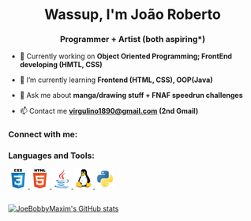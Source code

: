<h1 align="center">Wassup, I'm João Roberto</h1>
<h3 align="center">Programmer + Artist (both aspiring*)</h3>


- 🔭 Currently working on **Object Oriented Programming; FrontEnd developing (HMTL, CSS)**

- 🌱 I’m currently learning **Frontend (HTML, CSS), OOP(Java)**

- 💬 Ask me about **manga/drawing stuff + FNAF speedrun challenges**

- 📫 Contact me **virgulino1890@gmail.com (2nd Gmail)**

<h3 align="left">Connect with me:</h3>
<p align="left">
</p>

<h3 align="left">Languages and Tools:</h3>
<p align="left"> <a href="https://www.w3schools.com/css/" target="_blank" rel="noreferrer"> <img src="https://raw.githubusercontent.com/devicons/devicon/master/icons/css3/css3-original-wordmark.svg" alt="css3" width="40" height="40"/> </a> <a href="https://www.w3.org/html/" target="_blank" rel="noreferrer"> <img src="https://raw.githubusercontent.com/devicons/devicon/master/icons/html5/html5-original-wordmark.svg" alt="html5" width="40" height="40"/> </a> <a href="https://www.java.com" target="_blank" rel="noreferrer"> <img src="https://raw.githubusercontent.com/devicons/devicon/master/icons/java/java-original.svg" alt="java" width="40" height="40"/> </a> <a href="https://www.linux.org/" target="_blank" rel="noreferrer"> <img src="https://raw.githubusercontent.com/devicons/devicon/master/icons/linux/linux-original.svg" alt="linux" width="40" height="40"/> </a> <a href="https://www.python.org" target="_blank" rel="noreferrer"> <img src="https://raw.githubusercontent.com/devicons/devicon/master/icons/python/python-original.svg" alt="python" width="40" height="40"/> </a> </p>

##

[![JoeBobbyMaxim's GitHub stats](https://github-readme-stats.vercel.app/api?username=JoeBobbyMaxim&show_icons=true&theme=synthwave)](https://github.com/JoeBobbyMaxim/github-readme-stats)
